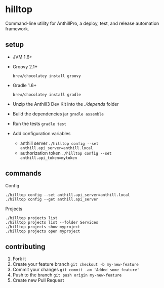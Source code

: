 # hilltop

Command-line utility for AnthillPro, a deploy, test, and release automation framework.

## setup

* JVM 1.6+
* Groovy 2.1+

    `brew/chocolatey install groovy`

* Gradle 1.6+

    `brew/chocolatey install gradle`

* Unzip the Anthill3 Dev Kit into the *./depends* folder
* Build the dependencies jar `gradle assemble`
* Run the tests `gradle test`
* Add configuration variables
    * anthill server `./hilltop config --set anthill.api_server=anthill.local`
    * authorization token `./hilltop config --set anthill.api_token=mytoken`

## commands

Config

    ./hilltop config --set anthill.api_server=anthill.local
    ./hilltop config --get anthill.api_server

Projects

    ./hilltop projects list
    ./hilltop projects list --folder Services
    ./hilltop projects show myproject
    ./hilltop projects open myproject

## contributing

1. Fork it
2. Create your feature branch `git checkout -b my-new-feature`
3. Commit your changes `git commit -am 'Added some feature'`
4. Push to the branch `git push origin my-new-feature`
5. Create new Pull Request
